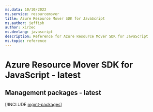 ```yaml
---
ms.data: 10/10/2022
ms.service: resourcemover
title: Azure Resource Mover SDK for JavaScript
ms.author: jeffish
author: xirzec
ms.devlang: javascript
description: Reference for Azure Resource Mover SDK for JavaScript
ms.topic: reference
---
```

# Azure Resource Mover SDK for JavaScript - latest

## Management packages - latest
[!INCLUDE [mgmt-packages](resource-mover-mgmt-index.md)]